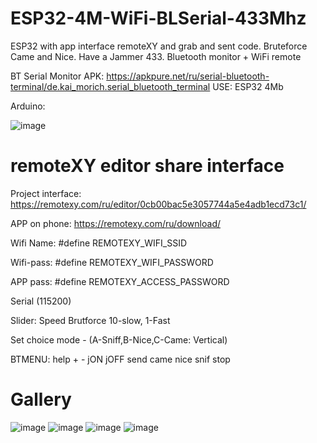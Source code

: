 # ESP32-4M-WiFi-BLSerial-433Mhz
ESP32 with app interface remoteXY and grab and sent code. Bruteforce Came and Nice. Have a Jammer 433. Bluetooth monitor + WiFi remote

BT Serial Monitor APK: https://apkpure.net/ru/serial-bluetooth-terminal/de.kai_morich.serial_bluetooth_terminal
USE: ESP32 4Mb

Arduino:

![image](https://github.com/danya201272/ESP32-16M-WiFi-BLSerial-433Mhz/assets/36302863/93c16dd3-7e37-4968-bc5e-26336534dadf)

# remoteXY editor share interface

Project interface: https://remotexy.com/ru/editor/0cb00bac5e3057744a5e4adb1ecd73c1/

APP on phone: https://remotexy.com/ru/download/

Wifi Name: #define REMOTEXY_WIFI_SSID

Wifi-pass: #define REMOTEXY_WIFI_PASSWORD

APP pass: #define REMOTEXY_ACCESS_PASSWORD

Serial (115200)

Slider: Speed Brutforce 10-slow, 1-Fast

Set choice mode - (A-Sniff,B-Nice,C-Came: Vertical)

BTMENU: help + - jON jOFF send came nice snif stop

# Gallery
![image](https://github.com/danya201272/ESP32-4M-WiFi-BLSerial-433Mhz/assets/36302863/4ddf9265-e854-46ed-a9be-42f7152c86f0)
![image](https://github.com/danya201272/ESP32-4M-WiFi-BLSerial-433Mhz/assets/36302863/4367a12c-118d-490d-b77c-942033bee081)
![image](https://github.com/danya201272/ESP32-4M-WiFi-BLSerial-433Mhz/assets/36302863/e048b1e7-a77d-4315-8b02-6f3172a728f8)
![image](https://github.com/danya201272/ESP32-4M-WiFi-BLSerial-433Mhz/assets/36302863/e3065028-7928-4257-8d5d-ab82eb1acc73)
